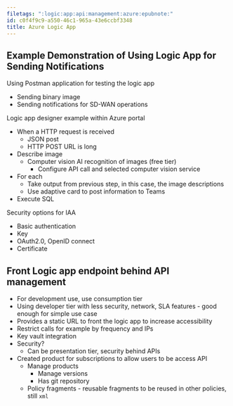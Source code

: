 ```yaml
---
filetags: ":logic:app:api:management:azure:epubnote:"
id: c0f4f9c9-a550-46c1-965a-43e6ccbf3348
title: Azure Logic App
---
```


## Example Demonstration of Using Logic App for Sending Notifications

Using Postman application for testing the logic app

- Sending binary image
- Sending notifications for SD-WAN operations

Logic app designer example within Azure portal

- When a HTTP request is received
  - JSON post
  - HTTP POST URL is long
- Describe image
  - Computer vision AI recognition of images (free tier)
    - Configure API call and selected computer vision service
- For each
  - Take output from previous step, in this case, the image descriptions
  - Use adaptive card to post information to Teams
- Execute SQL

Security options for IAA

- Basic authentication
- Key
- OAuth2.0, OpenID connect
- Certificate

## Front Logic app endpoint behind API management

- For development use, use consumption tier
- Using developer tier with less security, network, SLA features - good
  enough for simple use case
- Provides a static URL to front the logic app to increase accessibility
- Restrict calls for example by frequency and IPs
- Key vault integration
- Security?
  - Can be presentation tier, security behind APIs
- Created product for subscriptions to allow users to be access API
  - Manage products
    - Manage versions
    - Has git repository
  - Policy fragments - reusable fragments to be reused in other
    policies, still `xml`

